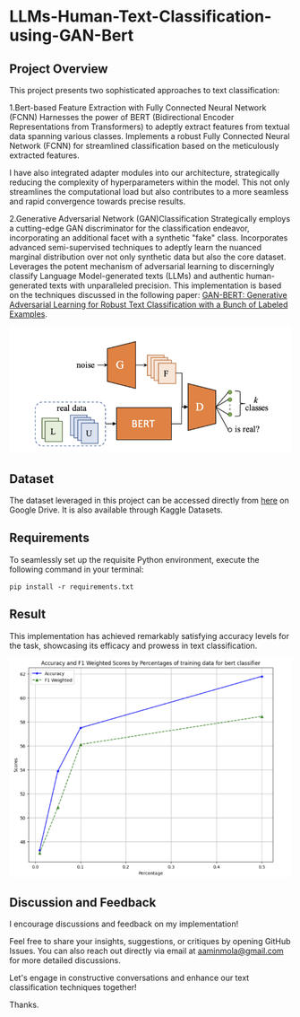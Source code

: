 # LLMs-Human-Text-Classification-using-GAN-Bert

## Project Overview

This project presents two sophisticated approaches to text classification:

1.Bert-based Feature Extraction with Fully Connected Neural Network (FCNN)
Harnesses the power of BERT (Bidirectional Encoder Representations from Transformers) to adeptly extract features from textual data spanning various classes.
Implements a robust Fully Connected Neural Network (FCNN) for streamlined classification based on the meticulously extracted features.

I have also integrated adapter modules into our architecture, strategically reducing the complexity of hyperparameters within the model. This not only streamlines the computational load but also contributes to a more seamless and rapid convergence towards precise results.

2.Generative Adversarial Network (GAN)Classification
Strategically employs a cutting-edge GAN discriminator for the classification endeavor, incorporating an additional facet with a synthetic "fake" class.
Incorporates advanced semi-supervised techniques to adeptly learn the nuanced marginal distribution over not only synthetic data but also the core dataset.
Leverages the potent mechanism of adversarial learning to discerningly classify Language Model-generated texts (LLMs) and authentic human-generated texts with unparalleled precision.
This implementation is based on the techniques discussed in the following paper: [GAN-BERT: Generative Adversarial Learning for Robust Text Classification with a Bunch of Labeled Examples](https://aclanthology.org/2020.acl-main.191/).


![alt text](<Plots/model_structure.png>)


## Dataset

The dataset leveraged in this project can be accessed directly from [here](https://drive.google.com/drive/folders/11YeloR2eTXcTzdwI04Z-M2QVvIeQAU6-) on Google Drive. It is also available through Kaggle Datasets.




## Requirements

To seamlessly set up the requisite Python environment, execute the following command in your terminal:

```
pip install -r requirements.txt
```
## Result

This implementation has achieved remarkably satisfying accuracy levels for the task, showcasing its efficacy and prowess in text classification.


![alt text](<Plots/Picture3.png>)


## Discussion and Feedback

I encourage discussions and feedback on my implementation!

Feel free to share your insights, suggestions, or critiques by opening GitHub Issues. You can also reach out directly via email at aaminmola@gmail.com for more detailed discussions.

Let's engage in constructive conversations and enhance our text classification techniques together!

Thanks.
